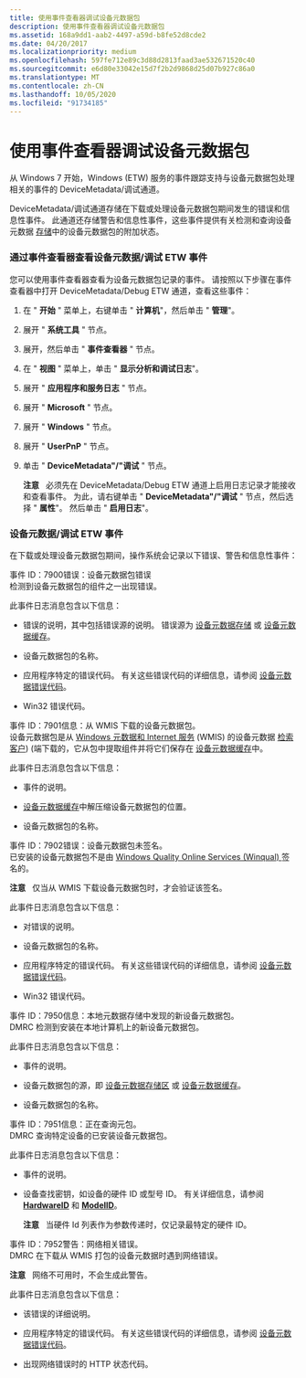 ```yaml
---
title: 使用事件查看器调试设备元数据包
description: 使用事件查看器调试设备元数据包
ms.assetid: 168a9dd1-aab2-4497-a59d-b8fe52d8cde2
ms.date: 04/20/2017
ms.localizationpriority: medium
ms.openlocfilehash: 597fe712e89c3d88d2813faad3ae532671520c40
ms.sourcegitcommit: e6d80e33042e15d7f2b2d9868d25d07b927c86a0
ms.translationtype: MT
ms.contentlocale: zh-CN
ms.lasthandoff: 10/05/2020
ms.locfileid: "91734185"
---
```

# <a name="debugging-device-metadata-packages-by-using-event-viewer"></a>使用事件查看器调试设备元数据包


从 Windows 7 开始，Windows (ETW) 服务的事件跟踪支持与设备元数据包处理相关的事件的 DeviceMetadata/调试通道。

DeviceMetadata/调试通道存储在下载或处理设备元数据包期间发生的错误和信息性事件。 此通道还存储警告和信息性事件，这些事件提供有关检测和查询设备元数据 [存储](device-metadata-store.md)中的设备元数据包的附加状态。

### <a name="viewing-device-metadatadebug-etw-events-through-event-viewer"></a>通过事件查看器查看设备元数据/调试 ETW 事件

您可以使用事件查看器查看为设备元数据包记录的事件。 请按照以下步骤在事件查看器中打开 DeviceMetadata/Debug ETW 通道，查看这些事件：

1.  在 " **开始** " 菜单上，右键单击 " **计算机**"，然后单击 " **管理**"。

2.  展开 " **系统工具** " 节点。

3.  展开，然后单击 " **事件查看器** " 节点。

4.  在 " **视图** " 菜单上，单击 " **显示分析和调试日志**"。

5.  展开 " **应用程序和服务日志** " 节点。

6.  展开 " **Microsoft** " 节点。

7.  展开 " **Windows** " 节点。

8.  展开 " **UserPnP** " 节点。

9.  单击 " **DeviceMetadata"/"调试** " 节点。

    **注意**   必须先在 DeviceMetadata/Debug ETW 通道上启用日志记录才能接收和查看事件。 为此，请右键单击 " **DeviceMetadata"/"调试** " 节点，然后选择 " **属性**"。 然后单击 " **启用日志**"。

     

### <a name="device-metadatadebug-etw-events"></a>设备元数据/调试 ETW 事件

在下载或处理设备元数据包期间，操作系统会记录以下错误、警告和信息性事件：

<a href="" id="event-id--7900-error--device-metadata-package-error"></a>事件 ID：7900错误：设备元数据包错误  
检测到设备元数据包的组件之一出现错误。

此事件日志消息包含以下信息：

-   错误的说明，其中包括错误源的说明。 错误源为 [设备元数据存储](device-metadata-store.md) 或 [设备元数据缓存](device-metadata-cache.md)。

-   设备元数据包的名称。

-   应用程序特定的错误代码。 有关这些错误代码的详细信息，请参阅 [设备元数据错误代码](device-metadata-error-codes.md)。

-   Win32 错误代码。

<a href="" id="event-id--7901-information--device-metadata-package-downloaded-from-wmis-"></a>事件 ID：7901信息：从 WMIS 下载的设备元数据包。  
设备元数据包是从 [Windows 元数据和 Internet 服务](windows-metadata-and-internet-services.md) (WMIS) 的设备元数据 [检索客户](device-metadata-retrieval-client.md))  (端下载的，它从包中提取组件并将它们保存在 [设备元数据缓存](device-metadata-cache.md)中。

此事件日志消息包含以下信息：

-   事件的说明。

-   [设备元数据缓存](device-metadata-cache.md)中解压缩设备元数据包的位置。

-   设备元数据包的名称。

<a href="" id="event-id--7902-error--device-metadata-package-not-signed--"></a>事件 ID：7902错误：设备元数据包未签名。   
已安装的设备元数据包不是由 [Windows Quality Online Services (Winqual) ](../dashboard/winqual-submission-tool--winqualexe-.md)签名的。

**注意**   仅当从 WMIS 下载设备元数据包时，才会验证该签名。

 

此事件日志消息包含以下信息：

-   对错误的说明。

-   设备元数据包的名称。

-   应用程序特定的错误代码。 有关这些错误代码的详细信息，请参阅 [设备元数据错误代码](device-metadata-error-codes.md)。

-   Win32 错误代码。

<a href="" id="event-id--7950-information--new-device-metadata-package-discovered-in-the-local-metadata-store-"></a>事件 ID：7950信息：本地元数据存储中发现的新设备元数据包。  
DMRC 检测到安装在本地计算机上的新设备元数据包。

此事件日志消息包含以下信息：

-   事件的说明。

-   设备元数据包的源，即 [设备元数据存储区](device-metadata-store.md) 或 [设备元数据缓存](device-metadata-cache.md)。

-   设备元数据包的名称。

<a href="" id="event-id--7951-information--query-for-metadata-packages-in-progress-"></a>事件 ID：7951信息：正在查询元包。  
DMRC 查询特定设备的已安装设备元数据包。

此事件日志消息包含以下信息：

-   事件的说明。

-   设备查找密钥，如设备的硬件 ID 或型号 ID。 有关详细信息，请参阅 [**HardwareID**](/previous-versions/windows/hardware/metadata/ff546114(v=vs.85)) 和 [**ModelID**](/previous-versions/windows/hardware/metadata/ff549295(v=vs.85))。

    **注意**   当硬件 Id 列表作为参数传递时，仅记录最特定的硬件 ID。

     

<a href="" id="event-id--7952-warning--network-related-errors-"></a>事件 ID：7952警告：网络相关错误。  
DMRC 在下载从 WMIS 打包的设备元数据时遇到网络错误。

**注意**   网络不可用时，不会生成此警告。

 

此事件日志消息包含以下信息：

-   该错误的详细说明。

-   应用程序特定的错误代码。 有关这些错误代码的详细信息，请参阅 [设备元数据错误代码](device-metadata-error-codes.md)。

-   出现网络错误时的 HTTP 状态代码。


